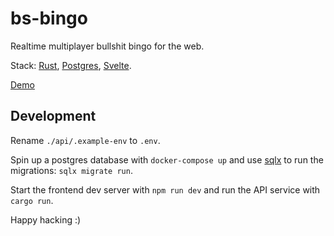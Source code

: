 # bs-bingo

Realtime multiplayer bullshit bingo for the web.

Stack: [Rust](https://www.rust-lang.org/), [Postgres](https://www.postgresql.org/), [Svelte](https://svelte.dev/).

[Demo](https://bingo.jflessau.com)

## Development

Rename `./api/.example-env` to `.env`.

Spin up a postgres database with `docker-compose up` and use [sqlx](https://crates.io/crates/sqlx-cli) to run the migrations: `sqlx migrate run`.

Start the frontend dev server with `npm run dev` and run the API service with `cargo run`.

Happy hacking :)
